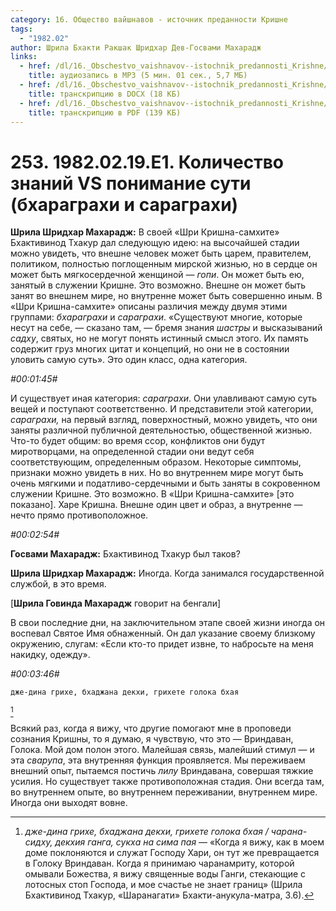 ```yaml
---
category: 16. Общество вайшнавов - источник преданности Кришне
tags:
  - "1982.02"
author: Шрила Бхакти Ракшак Шридхар Дев-Госвами Махарадж
links:
  - href: /dl/16._Obschestvo_vaishnavov--istochnik_predannosti_Krishne/253_1982.02.19.E1_SridharMj_Kolichestvo_znanij_VS_ponimanie_suti_(bharagrahi_i_saragrahi).mp3
    title: аудиозапись в MP3 (5 мин. 01 сек., 5,7 МБ)
  - href: /dl/16._Obschestvo_vaishnavov--istochnik_predannosti_Krishne/253_1982.02.19.E1_SridharMj_Kolichestvo_znanij_VS_ponimanie_suti_(bharagrahi_i_saragrahi).docx
    title: транскрипцию в DOCX (18 КБ)
  - href: /dl/16._Obschestvo_vaishnavov--istochnik_predannosti_Krishne/253_1982.02.19.E1_SridharMj_Kolichestvo_znanij_VS_ponimanie_suti_(bharagrahi_i_saragrahi).pdf
    title: транскрипцию в PDF (139 КБ)
---
```


# 253. 1982.02.19.E1. Количество знаний VS понимание сути (бхараграхи и сараграхи)

**Шрила Шридхар Махарадж:** В своей «Шри Кришна-самхите» Бхактивинод Тхакур дал следующую идею: на высочайшей стадии можно увидеть, что внешне человек может быть царем, правителем, политиком, полностью поглощенным мирской жизнью, но в сердце он может быть мягкосердечной женщиной — *гопи*. Он может быть ею, занятый в служении Кришне. Это возможно. Внешне он может быть занят во внешнем мире, но внутренне может быть совершенно иным. В «Шри Кришна-самхите» описаны различия между двумя этими группами: *бхараграхи* и *сараграхи*. «Существуют многие, которые несут на себе, — сказано там, — бремя знания *шастры* и высказываний *садху*, святых, но не могут понять истинный смысл этого. Их память содержит груз многих цитат и концепций, но они не в состоянии уловить самую суть». Это один класс, одна категория.

*#00:01:45#*

И существует иная категория: *сараграхи*. Они улавливают самую суть вещей и поступают соответственно. И представители этой категории, *сараграхи,* на первый взгляд, поверхностный, можно увидеть, что они заняты различной публичной деятельностью, общественной жизнью. Что-то будет общим: во время ссор, конфликтов они будут миротворцами, на определенной стадии они ведут себя соответствующим, определенным образом. Некоторые симптомы, признаки можно увидеть в них. Но во внутреннем мире могут быть очень мягкими и податливо-сердечными и быть заняты в сокровенном служении Кришне. Это возможно. В «Шри Кришна-самхите» [это показано]. Харе Кришна. Внешне один цвет и образ, а внутренне — нечто прямо противоположное.

*#00:02:54#*

**Госвами Махарадж:** Бхактивинод Тхакур был таков?

**Шрила Шридхар Махарадж:** Иногда. Когда занимался государственной службой, в это время.

[**Шрила Говинда Махарадж** говорит на бенгали]

В свои последние дни, на заключительном этапе своей жизни иногда он воспевал Святое Имя обнаженный. Он дал указание своему близкому окружению, слугам: «Если кто-то придет извне, то набросьте на меня накидку, одежду».

*#00:03:46#*

    дже-дина грихе, бхаджана декхи, грихете голока бхая
[^_ftn1]

Всякий раз, когда я вижу, что другие помогают мне в проповеди сознания Кришны, то я думаю, я чувствую, что это — Вриндаван, Голока. Мой дом полон этого. Малейшая связь, малейший стимул — и эта *сварупа*, эта внутренняя функция проявляется. Мы переживаем внешний опыт, пытаемся постичь *лилу* Вриндавана, совершая тяжкие усилия. Но существует также противоположная стадия. Они всегда там, во внутреннем опыте, во внутреннем переживании, внутреннем мире. Иногда они выходят вовне.



[^_ftn1]: *дже-дина грихе, бхаджана декхи, грихете голока бхая / чарана-сидху, декхия ганга, сукха на сима пая* — «Когда я вижу, как в моем доме поклоняются и служат Господу Хари, он тут же превращается в Голоку Вриндаван. Когда я принимаю чаранамриту, которой омывали Божества, я вижу священные воды Ганги, стекающие с лотосных стоп Господа, и мое счастье не знает границ» (Шрила Бхактивинод Тхакур, «Шаранагати» Бхакти-анукула-матра, 3.6).

